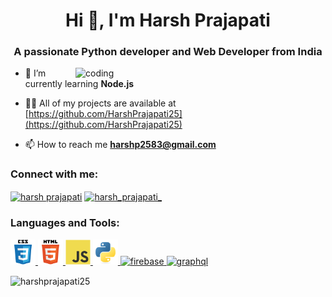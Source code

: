 <h1 align="center">Hi 👋, I'm Harsh Prajapati</h1>
<h3 align="center">A passionate Python developer and Web Developer from India</h3>

<img align="right" alt="coding" width="400" src="https://user-images.githubusercontent.com/124291081/237048999-083e31a6-83c8-4893-a50a-6a36efb578b2.png">

- 🌱 I’m currently learning **Node.js**

- 👨‍💻 All of my projects are available at [https://github.com/HarshPrajapati25](https://github.com/HarshPrajapati25)

- 📫 How to reach me **harshp2583@gmail.com**

<h3 align="left">Connect with me:</h3>
<p align="left">
<a href="https://linkedin.com/in/harsh prajapati" target="blank"><img align="center" src="https://raw.githubusercontent.com/rahuldkjain/github-profile-readme-generator/master/src/images/icons/Social/linked-in-alt.svg" alt="harsh prajapati" height="30" width="40" /></a>
<a href="https://instagram.com/harsh_prajapati_" target="blank"><img align="center" src="https://raw.githubusercontent.com/rahuldkjain/github-profile-readme-generator/master/src/images/icons/Social/instagram.svg" alt="harsh_prajapati_" height="30" width="40" /></a>
</p>

<h3 align="left">Languages and Tools:</h3>
<p align="left">
  <a href="https://www.w3schools.com/css/" target="_blank" rel="noreferrer">
    <img src="https://raw.githubusercontent.com/devicons/devicon/master/icons/css3/css3-original-wordmark.svg" alt="css3" width="40" height="40"/>
  </a>
  <a href="https://www.w3.org/html/" target="_blank" rel="noreferrer">
    <img src="https://raw.githubusercontent.com/devicons/devicon/master/icons/html5/html5-original-wordmark.svg" alt="html5" width="40" height="40"/>
  </a>
  <a href="https://developer.mozilla.org/en-US/docs/Web/JavaScript" target="_blank" rel="noreferrer">
    <img src="https://raw.githubusercontent.com/devicons/devicon/master/icons/javascript/javascript-original.svg" alt="javascript" width="40" height="40"/>
  </a>
  <a href="https://www.python.org" target="_blank" rel="noreferrer">
    <img src="https://raw.githubusercontent.com/devicons/devicon/master/icons/python/python-original.svg" alt="python" width="40" height="40"/>
  </a>
  <a href="https://firebase.google.com" target="_blank" rel="noreferrer">
    <img src="https://cdn.jsdelivr.net/npm/devicon@2.16.0/icons/firebase/firebase-original.svg" alt="firebase" width="40" height="40"/>
  </a>
  <a href="https://graphql.org" target="_blank" rel="noreferrer">
    <img src="https://cdn.jsdelivr.net/npm/devicon@2.16.0/icons/graphql/graphql-plain.svg" alt="graphql" width="40" height="40"/>
  </a>
</p>
<p><img align="center" src="https://github-readme-stats.vercel.app/api/top-langs?username=harshprajapati25&show_icons=true&locale=en&layout=compact" alt="harshprajapati25" /></p>
